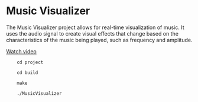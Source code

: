 # Music Visualizer

The Music Visualizer project allows for real-time visualization of music. It uses the audio signal to create visual effects that change based on the characteristics of the music being played, such as frequency and amplitude.

[Watch video](short-video.mp4)

```
    cd project
```

```
    cd build
```

```
    make
```

```
    ./MusicVisualizer
```
